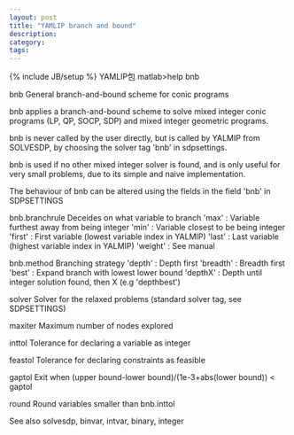 ```yaml
---
layout: post
title: "YAMLIP branch and bound"
description: 
category:  
tags: 
---
```

{% include JB/setup %}
YAMLIP包
matlab>help bnb

 bnb          General branch-and-bound scheme for conic programs
 
  bnb applies a branch-and-bound scheme to solve mixed integer
  conic programs (LP, QP, SOCP, SDP) and mixed integer geometric programs.
 
  bnb is never called by the user directly, but is called by
  YALMIP from SOLVESDP, by choosing the solver tag 'bnb' in sdpsettings.
 
  bnb is used if no other mixed integer solver is found, and
  is only useful for very small problems, due to its simple
  and naive implementation.
 
  The behaviour of bnb can be altered using the fields
  in the field 'bnb' in SDPSETTINGS
 
  bnb.branchrule   Deceides on what variable to branch
                    'max'     : Variable furthest away from being integer
                    'min'     : Variable closest to be being integer
                    'first'   : First variable (lowest variable index in YALMIP)
                    'last'    : Last variable (highest variable index in YALMIP)
                    'weight'  : See manual
 
  bnb.method       Branching strategy
                    'depth'   : Depth first
                    'breadth' : Breadth first
                    'best'    : Expand branch with lowest lower bound
                    'depthX'  : Depth until integer solution found, then X (e.g 'depthbest')
 
  solver           Solver for the relaxed problems (standard solver tag, see SDPSETTINGS)
 
  maxiter          Maximum number of nodes explored
 
  inttol           Tolerance for declaring a variable as integer
 
  feastol          Tolerance for declaring constraints as feasible
 
  gaptol           Exit when (upper bound-lower bound)/(1e-3+abs(lower bound)) < gaptol
 
  round            Round variables smaller than bnb.inttol
 
 
  See also solvesdp, binvar, intvar, binary, integer